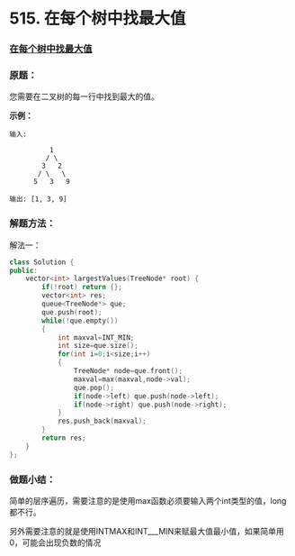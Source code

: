# 515. 在每个树中找最大值

### [在每个树中找最大值](https://leetcode-cn.com/problems/find-largest-value-in-each-tree-row/)

### 原题：

您需要在二叉树的每一行中找到最大的值。

**示例：**

```
输入: 

          1
         / \
        3   2
       / \   \  
      5   3   9 

输出: [1, 3, 9]
```

### 解题方法：

解法一：

```cpp
class Solution {
public:
    vector<int> largestValues(TreeNode* root) {
        if(!root) return {};
        vector<int> res;
        queue<TreeNode*> que;
        que.push(root);
        while(!que.empty())
        {
            int maxval=INT_MIN;        
            int size=que.size();     
            for(int i=0;i<size;i++)
            {
                TreeNode* node=que.front();
                maxval=max(maxval,node->val);
                que.pop();
                if(node->left) que.push(node->left);
                if(node->right) que.push(node->right);
            }
            res.push_back(maxval);
        }
        return res;
    }
};
```

### 做题小结：

简单的层序遍历，需要注意的是使用max函数必须要输入两个int类型的值，long都不行。

另外需要注意的就是使用INTMAX和INT_\__MIN来赋最大值最小值，如果简单用0，可能会出现负数的情况



